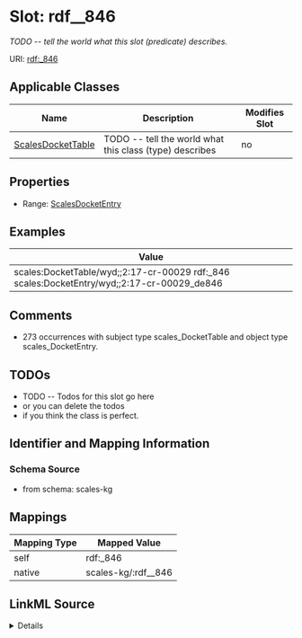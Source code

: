 

# Slot: rdf__846


_TODO -- tell the world what this slot (predicate) describes._





URI: [rdf:_846](http://www.w3.org/1999/02/22-rdf-syntax-ns#_846)



<!-- no inheritance hierarchy -->





## Applicable Classes

| Name | Description | Modifies Slot |
| --- | --- | --- |
| [ScalesDocketTable](../classes/ScalesDocketTable.md) | TODO -- tell the world what this class (type) describes |  no  |







## Properties

* Range: [ScalesDocketEntry](../classes/ScalesDocketEntry.md)






## Examples

| Value |
| --- |
| scales:DocketTable/wyd;;2:17-cr-00029 rdf:_846 scales:DocketEntry/wyd;;2:17-cr-00029_de846 |

## Comments

* 273 occurrences with subject type scales_DocketTable and object type scales_DocketEntry.

## TODOs

* TODO -- Todos for this slot go here
* or you can delete the todos
* if you think the class is perfect.

## Identifier and Mapping Information







### Schema Source


* from schema: scales-kg




## Mappings

| Mapping Type | Mapped Value |
| ---  | ---  |
| self | rdf:_846 |
| native | scales-kg/:rdf__846 |




## LinkML Source

<details>
```yaml
name: rdf__846
description: TODO -- tell the world what this slot (predicate) describes.
todos:
- TODO -- Todos for this slot go here
- or you can delete the todos
- if you think the class is perfect.
comments:
- 273 occurrences with subject type scales_DocketTable and object type scales_DocketEntry.
examples:
- value: scales:DocketTable/wyd;;2:17-cr-00029 rdf:_846 scales:DocketEntry/wyd;;2:17-cr-00029_de846
from_schema: scales-kg
rank: 1000
slot_uri: rdf:_846
alias: rdf__846
domain_of:
- scales_DocketTable
range: scales_DocketEntry

```
</details>